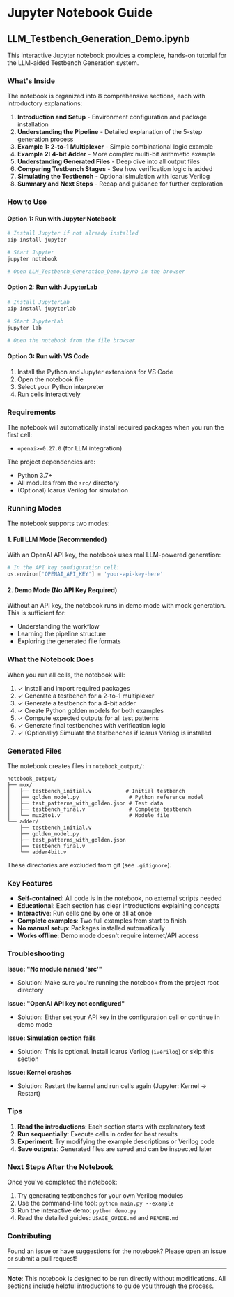 # Jupyter Notebook Guide

## LLM_Testbench_Generation_Demo.ipynb

This interactive Jupyter notebook provides a complete, hands-on tutorial for the LLM-aided Testbench Generation system.

### What's Inside

The notebook is organized into 8 comprehensive sections, each with introductory explanations:

1. **Introduction and Setup** - Environment configuration and package installation
2. **Understanding the Pipeline** - Detailed explanation of the 5-step generation process
3. **Example 1: 2-to-1 Multiplexer** - Simple combinational logic example
4. **Example 2: 4-bit Adder** - More complex multi-bit arithmetic example
5. **Understanding Generated Files** - Deep dive into all output files
6. **Comparing Testbench Stages** - See how verification logic is added
7. **Simulating the Testbench** - Optional simulation with Icarus Verilog
8. **Summary and Next Steps** - Recap and guidance for further exploration

### How to Use

#### Option 1: Run with Jupyter Notebook

```bash
# Install Jupyter if not already installed
pip install jupyter

# Start Jupyter
jupyter notebook

# Open LLM_Testbench_Generation_Demo.ipynb in the browser
```

#### Option 2: Run with JupyterLab

```bash
# Install JupyterLab
pip install jupyterlab

# Start JupyterLab
jupyter lab

# Open the notebook from the file browser
```

#### Option 3: Run with VS Code

1. Install the Python and Jupyter extensions for VS Code
2. Open the notebook file
3. Select your Python interpreter
4. Run cells interactively

### Requirements

The notebook will automatically install required packages when you run the first cell:
- `openai>=0.27.0` (for LLM integration)

The project dependencies are:
- Python 3.7+
- All modules from the `src/` directory
- (Optional) Icarus Verilog for simulation

### Running Modes

The notebook supports two modes:

#### 1. Full LLM Mode (Recommended)
With an OpenAI API key, the notebook uses real LLM-powered generation:

```python
# In the API key configuration cell:
os.environ['OPENAI_API_KEY'] = 'your-api-key-here'
```

#### 2. Demo Mode (No API Key Required)
Without an API key, the notebook runs in demo mode with mock generation. This is sufficient for:
- Understanding the workflow
- Learning the pipeline structure
- Exploring the generated file formats

### What the Notebook Does

When you run all cells, the notebook will:

1. ✓ Install and import required packages
2. ✓ Generate a testbench for a 2-to-1 multiplexer
3. ✓ Generate a testbench for a 4-bit adder
4. ✓ Create Python golden models for both examples
5. ✓ Compute expected outputs for all test patterns
6. ✓ Generate final testbenches with verification logic
7. ✓ (Optionally) Simulate the testbenches if Icarus Verilog is installed

### Generated Files

The notebook creates files in `notebook_output/`:

```
notebook_output/
├── mux/
│   ├── testbench_initial.v           # Initial testbench
│   ├── golden_model.py                # Python reference model
│   ├── test_patterns_with_golden.json # Test data
│   ├── testbench_final.v              # Complete testbench
│   └── mux2to1.v                      # Module file
└── adder/
    ├── testbench_initial.v
    ├── golden_model.py
    ├── test_patterns_with_golden.json
    ├── testbench_final.v
    └── adder4bit.v
```

These directories are excluded from git (see `.gitignore`).

### Key Features

- **Self-contained**: All code is in the notebook, no external scripts needed
- **Educational**: Each section has clear introductions explaining concepts
- **Interactive**: Run cells one by one or all at once
- **Complete examples**: Two full examples from start to finish
- **No manual setup**: Packages installed automatically
- **Works offline**: Demo mode doesn't require internet/API access

### Troubleshooting

**Issue: "No module named 'src'"**
- Solution: Make sure you're running the notebook from the project root directory

**Issue: "OpenAI API key not configured"**
- Solution: Either set your API key in the configuration cell or continue in demo mode

**Issue: Simulation section fails**
- Solution: This is optional. Install Icarus Verilog (`iverilog`) or skip this section

**Issue: Kernel crashes**
- Solution: Restart the kernel and run cells again (Jupyter: Kernel → Restart)

### Tips

1. **Read the introductions**: Each section starts with explanatory text
2. **Run sequentially**: Execute cells in order for best results
3. **Experiment**: Try modifying the example descriptions or Verilog code
4. **Save outputs**: Generated files are saved and can be inspected later

### Next Steps After the Notebook

Once you've completed the notebook:

1. Try generating testbenches for your own Verilog modules
2. Use the command-line tool: `python main.py --example`
3. Run the interactive demo: `python demo.py`
4. Read the detailed guides: `USAGE_GUIDE.md` and `README.md`

### Contributing

Found an issue or have suggestions for the notebook? Please open an issue or submit a pull request!

---

**Note**: This notebook is designed to be run directly without modifications. All sections include helpful introductions to guide you through the process.
